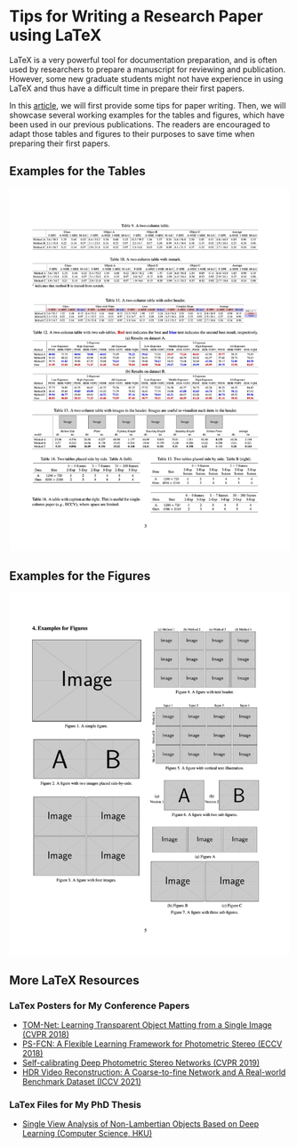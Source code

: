 # Tips for Writing a Research Paper using LaTeX

LaTeX is a very powerful tool for documentation preparation, and is often used by researchers to prepare a manuscript for reviewing and publication. 
However, some new graduate students might not have experience in using LaTeX and thus have a difficult time in prepare their first papers.

In this [article](https://www.overleaf.com/read/hypvpvnzjjwx), we will first provide some tips for paper writing.
Then, we will showcase several working examples for the tables and figures, which have been used in our previous publications. The readers are encouraged to adapt those tables and figures to their purposes to save time when preparing their first papers.

## Examples for the Tables
<p align="center">
    <img src='samples/table.jpg' width="800">
</p>

## Examples for the Figures
<p align="center">
    <img src='samples/figure.jpg' width="800">
</p>

## More LaTeX Resources
### LaTex Posters for My Conference Papers
- [TOM-Net: Learning Transparent Object Matting from a Single Image (CVPR 2018)](https://github.com/guanyingc/TOM-Net_Poster_LaTex)
- [PS-FCN: A Flexible Learning Framework for Photometric Stereo (ECCV 2018)](https://github.com/guanyingc/PS-FCN_Poster_LaTex)
- [Self-calibrating Deep Photometric Stereo Networks (CVPR 2019)](https://github.com/guanyingc/SDPS-Net_Poster_LaTex)
- [HDR Video Reconstruction: A Coarse-to-fine Network and A Real-world Benchmark Dataset (ICCV 2021)](https://github.com/guanyingc/DeepHDRVideo_Poster_LaTex)

### LaTex Files for My PhD Thesis
- [Single View Analysis of Non-Lambertian Objects Based on Deep Learning (Computer Science, HKU)](https://github.com/guanyingc/HKU-PhD-Thesis-LaTex)

